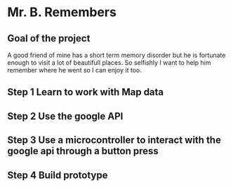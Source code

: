 # Mr. B. Remembers 
## Goal of the project 
A good friend of mine has a short term memory disorder but he is fortunate enough to visit a lot of beautifull places. 
So selfishly I want to help him remember where he went so I can enjoy it too. 

## Step 1 Learn to work with Map data 
## Step 2 Use the google API  
## Step 3 Use a microcontroller to interact with the google api through a button press
## Step 4 Build prototype

